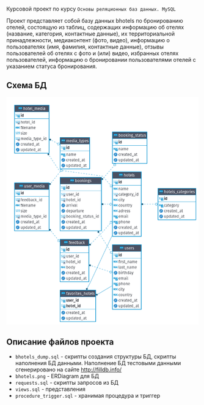 Курсовой проект по курсу `Основы реляционных баз данных. MySQL`

Проект представляет собой базу данных bhotels по бронированию отелей, состоящую из таблиц, содержащих информацию об отелях (название, категория, контактные данные), их территориальной принадлежности, медиаконтент (фото, видео), информацию о пользователях (имя, фамилия, контактные данные), отзывы пользователей об отелях с фото и (или) видео, избранных отелях пользователей, информацию о бронировании пользователями отелей с указанием статуса бронирования.


## Схема БД
![](https://github.com/krasnykh-polina/geekbrains-sql-project/blob/master/bhotels.png)

## Описание файлов проекта
- `bhotels_dump.sql` - скрипты создания структуры БД, скрипты наполнения БД данными. Наполнение БД тестовыми
  данными сгенерировано на сайте http://filldb.info/
- `bhotels.png` - ERDiagram для БД
- `requests.sql` - скрипты запросов из БД
- `views.sql` - представления
- `procedure_trigger.sql` - хранимая процедура и триггер

